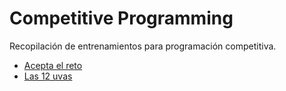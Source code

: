 # Competitive Programming
Recopilación de entrenamientos para programación competitiva.

- [Acepta el reto](https://www.aceptaelreto.com/) 
- [Las 12 uvas](https://las12uvas.es/)

